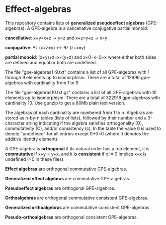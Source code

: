 # Effect-algebras

This repository contains lists of **generalized pseudoeffect algebras** (GPE-algebras). A GPE-algebra is
a cancellative conjugative partial monoid.

**cancellative**: x+y=x+z -> y=z  and  x+z=y+z -> x=y

**conjugative**:  ∃z (x+z=y) <-> ∃z (z+x=y)

**partial monoid**: (x+y)+z=x+(y+z)  and  x+0=x=0+x  where either both sides are defined and equal or both are undefined.

The file "gpe-algebras1-9.txt" contains a list of all GPE-algebras with 1 through 9 elements up to isomorphism.
There are a total of 12996 gpe-algebras with cardinality from 1 to 9.

The file "gpe-algebras10.txt.gz" contains a list of all GPE-algebras with 10 elements up to isomorphism.
There are a total of 322918 gpe-algebras with cardinality 10. Use gunzip to get a 80Mb plain text version.

The algebras of each cardinality are numbered from 1 to n. Algebras are stored as n-by-n tables (lists of lists),
followed by their number and a 3-character string indicating if the algebra satisfies orthogonality (O),
commutativity (C), and/or consistency (c). In the table the value 0 is used to denote "undefined" for all
entries except 0+0=0 (where it denotes the additive identity element).

A GPE-algebra is **orthogonal** if its natural order has a top element, it is **commutative** if x+y = y+x, and it
is **consistent** if x != 0 implies x+x is undefined (=0 in these files).

**Effect algebras** are orthogonal commutative GPE-algebras.

**Generalized effect algebras** are commutative GPE-algebras.

**Pseudoeffect algebras** are orthogonal GPE-algebras.

**Orthoalgebras** are orthogonal commutative consistent GPE-algebras.

**Generalized orthoalgebras** are commutative consistent GPE-algebras.

**Pseudo-orthoalgebras** are orthogonal consistent GPE-algebras.
